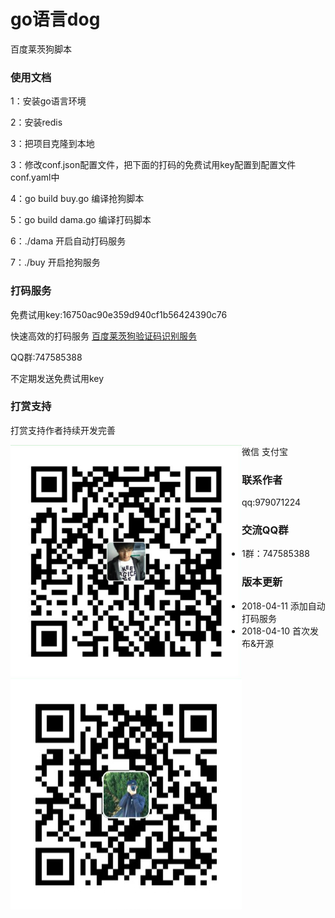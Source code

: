 # go语言dog

<p>百度莱茨狗脚本</p>

### 使用文档

<p>1：安装go语言环境</p>
<p>2：安装redis</p>
<p>3：把项目克隆到本地</p>
<p>3：修改conf.json配置文件，把下面的打码的免费试用key配置到配置文件conf.yaml中</p>
<p>4：go build buy.go 编译抢狗脚本</p>
<p>5：go build dama.go 编译打码脚本</p>
<p>6：./dama 开启自动打码服务</p>
<p>7：./buy 开启抢狗服务</p>

### 打码服务
<p>免费试用key:16750ac90e359d940cf1b56424390c76</p>
<p>快速高效的打码服务 <a href="http://www.popyelove.com">百度莱茨狗验证码识别服务</a></p>
<p>QQ群:747585388</p>
<p>不定期发送免费试用key</p>

### 打赏支持
<p>打赏支持作者持续开发完善</p>
微信
<span style="float:left"><img src="img/wPay.jpg" /></span>
支付宝
<span style="float:left"><img src="img/zPay.jpg" /></span>


### 联系作者
<p>qq:979071224</p>

### 交流QQ群

* 1群：747585388


### 版本更新
* 2018-04-11 添加自动打码服务
* 2018-04-10 首次发布&开源

